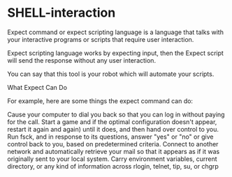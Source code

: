 # SHELL-interaction
Expect command or expect scripting language is a language that talks with your interactive programs or scripts that require user interaction.

Expect scripting language works by expecting input, then the Expect script will send the response without any user interaction.

You can say that this tool is your robot which will automate your scripts.

What Expect Can Do

For example, here are some things the expect command can do:

Cause your computer to dial you back so that you can log in without paying for the call.
Start a game and if the optimal configuration doesn't appear, restart it again and again) until it does, and then hand over control to you.
Run fsck, and in response to its questions, answer "yes" or "no" or give control back to you, based on predetermined criteria.
Connect to another network and automatically retrieve your mail so that it appears as if it was originally sent to your local system.
Carry environment variables, current directory, or any kind of information across rlogin, telnet, tip, su, or chgrp
